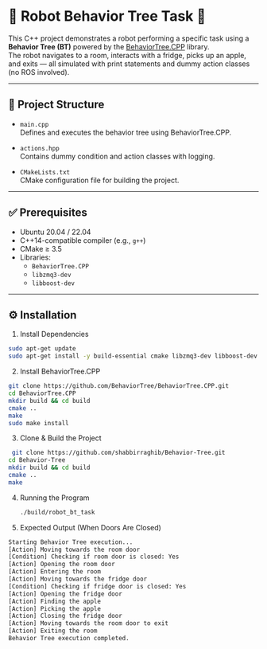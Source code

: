 # 🤖 Robot Behavior Tree Task 🌲

This C++ project demonstrates a robot performing a specific task using a **Behavior Tree (BT)** powered by the [BehaviorTree.CPP](https://github.com/BehaviorTree/BehaviorTree.CPP) library.  
The robot navigates to a room, interacts with a fridge, picks up an apple, and exits — all simulated with print statements and dummy action classes (no ROS involved).

---

## 📁 Project Structure

- `main.cpp`  
  Defines and executes the behavior tree using BehaviorTree.CPP.

- `actions.hpp`  
  Contains dummy condition and action classes with logging.

- `CMakeLists.txt`  
  CMake configuration file for building the project.

---

## ✅ Prerequisites

- Ubuntu 20.04 / 22.04
- C++14-compatible compiler (e.g., `g++`)
- CMake ≥ 3.5
- Libraries:
  - `BehaviorTree.CPP`
  - `libzmq3-dev`
  - `libboost-dev`

---

## ⚙️ Installation

1. Install Dependencies
```bash
sudo apt-get update
sudo apt-get install -y build-essential cmake libzmq3-dev libboost-dev
```
2. Install BehaviorTree.CPP
 ```bash
git clone https://github.com/BehaviorTree/BehaviorTree.CPP.git
cd BehaviorTree.CPP
mkdir build && cd build
cmake ..
make
sudo make install
 ```
3. Clone & Build the Project
```bash
 git clone https://github.com/shabbirraghib/Behavior-Tree.git
cd Behavior-Tree
mkdir build && cd build
cmake ..
make  
```
4. Running the Program
   ```bash
   ./build/robot_bt_task

   ```
5. Expected Output (When Doors Are Closed)
```bash
Starting Behavior Tree execution...
[Action] Moving towards the room door
[Condition] Checking if room door is closed: Yes
[Action] Opening the room door
[Action] Entering the room
[Action] Moving towards the fridge door
[Condition] Checking if fridge door is closed: Yes
[Action] Opening the fridge door
[Action] Finding the apple
[Action] Picking the apple
[Action] Closing the fridge door
[Action] Moving towards the room door to exit
[Action] Exiting the room
Behavior Tree execution completed.
```
